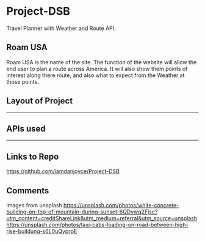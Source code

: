# Project-DSB

Travel Planner with Weather and Route API.

## Roam USA

Roam USA is the name of the site. The function of the website will allow the end user to plan a route across America. It will also show them points of interest along there route, and also what to expect from the Weather at those points.

## Layout of Project
-------

## APIs used
-------

## Links to Repo
https://github.com/iamdanjoyce/Project-DSB

## Comments
images from unsplash
https://unsplash.com/photos/white-concrete-building-on-top-of-mountain-during-sunset-6QDvwq2Fjsc?utm_content=creditShareLink&utm_medium=referral&utm_source=unsplash
https://unsplash.com/photos/taxi-cabs-loading-on-road-between-high-rise-buildung-s6L0uQyprpE
